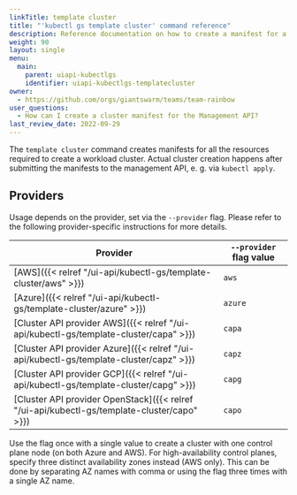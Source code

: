 ```yaml
---
linkTitle: template cluster
title: "'kubectl gs template cluster' command reference"
description: Reference documentation on how to create a manifest for a Cluster using 'kubectl gs'.
weight: 90
layout: single
menu:
  main:
    parent: uiapi-kubectlgs
    identifier: uiapi-kubectlgs-templatecluster
owner:
  - https://github.com/orgs/giantswarm/teams/team-rainbow
user_questions:
  - How can I create a cluster manifest for the Management API?
last_review_date: 2022-09-29
---
```


The `template cluster` command creates manifests for all the resources required to create a workload cluster. Actual cluster creation happens after submitting the manifests to the management API, e. g. via `kubectl apply`.

## Providers

Usage depends on the provider, set via the `--provider` flag. Please refer to the following provider-specific instructions for more details.

| Provider | `--provider` flag value |
|-|-|
| [AWS]({{< relref "/ui-api/kubectl-gs/template-cluster/aws" >}}) | `aws` |
| [Azure]({{< relref "/ui-api/kubectl-gs/template-cluster/azure" >}}) | `azure` |
| [Cluster API provider AWS]({{< relref "/ui-api/kubectl-gs/template-cluster/capa" >}}) | `capa` |
| [Cluster API provider Azure]({{< relref "/ui-api/kubectl-gs/template-cluster/capz" >}}) | `capz` |
| [Cluster API provider GCP]({{< relref "/ui-api/kubectl-gs/template-cluster/capg" >}}) | `capg` |
| [Cluster API provider OpenStack]({{< relref "/ui-api/kubectl-gs/template-cluster/capo" >}}) | `capo` |

Use the flag once with a single value to create a cluster with one control plane node (on both Azure and AWS). For high-availability control planes, specify three distinct availability zones instead (AWS only). This can be done by separating AZ names with comma or using the flag three times with a single AZ name.
